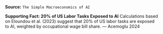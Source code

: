 **Source:** `The Simple Macroeconomics of AI`

**Supporting Fact: 20% of US Labor Tasks Exposed to AI**
Calculations based on Eloundou et al. (2023) suggest that 20% of US labor tasks are exposed to AI, weighted by occupational wage bill share. — Acemoglu 2024
